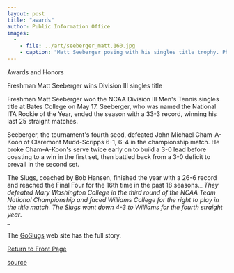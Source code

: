 ```yaml
---
layout: post
title: "awards"
author: Public Information Office
images:
  -
    - file: ../art/seeberger_matt.160.jpg
    - caption: "Matt Seeberger posing with his singles title trophy. Photo: Aaron Todd, Bates College"
---
```


Awards and Honors

Freshman Matt Seeberger wins Division III singles title  

Freshman Matt Seeberger won the NCAA Division III Men's Tennis singles title at Bates College on May 17. Seeberger, who was named the National ITA Rookie of the Year, ended the season with a 33-3 record, winning his last 25 straight matches.  

Seeberger, the tournament's fourth seed, defeated John Michael Cham-A-Koon of Claremont Mudd-Scripps 6-1, 6-4 in the championship match. He broke Cham-A-Koon's serve twice early on to build a 3-0 lead before coasting to a win in the first set, then battled back from a 3-0 deficit to prevail in the second set.

The Slugs, coached by Bob Hansen, finished the year with a 26-6 record and reached the Final Four for the 16th time in the past 18 seasons._ _They defeated Mary Washington College in the third round of the NCAA Team National Championship and faced Williams College for the right to play in the title match._ _The Slugs went down 4-3 to Williams for the fourth straight year_.  
_

The [GoSlugs][1] web site has the full story.  

[Return to Front Page][2]

[1]: http://goslugs.com/teams/tennis/men/mten.html#seeberger_title
[2]: http://currents.ucsc.edu/

[source](http://www1.ucsc.edu/currents/03-04/05-31/awards.html "Permalink to awards")
